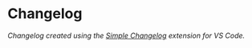 # Changelog

*Changelog created using the [Simple Changelog](https://marketplace.visualstudio.com/items?itemName=tobiaswaelde.vscode-simple-changelog) extension for VS Code.*